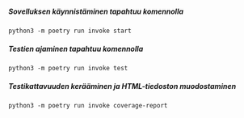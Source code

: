 ##### Sovelluksen käynnistäminen tapahtuu komennolla
```
python3 -m poetry run invoke start
```

##### Testien ajaminen tapahtuu komennolla
```
python3 -m poetry run invoke test
```

##### Testikattavuuden kerääminen ja HTML-tiedoston muodostaminen
```
python3 -m poetry run invoke coverage-report
```
